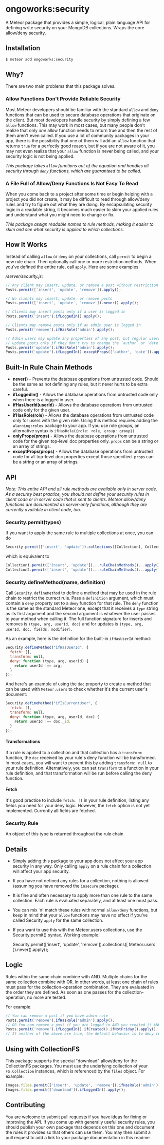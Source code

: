ongoworks:security
=========================

A Meteor package that provides a simple, logical, plain language API for defining write security on your MongoDB collections. Wraps the core allow/deny security.

## Installation

```bash
$ meteor add ongoworks:security
```

## Why?

There are two main problems that this package solves.

### Allow Functions Don't Provide Reliable Security

Most Meteor developers should be familiar with the standard `allow` and `deny` functions that can be used to secure database operations that originate on the client. But most developers handle security by simply defining a few `allow` functions. This may work in most cases, but many people don't realize that only *one* allow function needs to return true and then the rest of them aren't even called. If you use a lot of community packages in your app, there is the possibility that one of them will add an `allow` function that returns `true` for a perfectly good reason, but if you are not aware of it, you may not even realize that your `allow` function is never being called, and your security logic is not being applied.

*This package takes `allow` functions out of the equation and handles all security through `deny` functions, which are guaranteed to be called.*

### A File Full of Allow/Deny Functions Is Not Easy To Read

When you come back to a project after some time or begin helping with a project you did not create, it may be difficult to read through allow/deny rules and try to figure out what they are doing. By encapsulating security logic in a readable string, it becomes much easier to skim your applied rules and understand what you might need to change or fix.

*This package assign readable names to rule methods, making it easier to skim and see what security is applied to which collections.*

## How It Works

Instead of calling `allow` or `deny` on your collections, call `permit` to begin a new rule chain. Then optionally call one or more restriction methods. When you've defined the entire rule, call `apply`. Here are some examples:

*/server/security.js:*

```js
// Any client may insert, update, or remove a post without restriction
Posts.permit(['insert', 'update', 'remove']).apply();

// No clients may insert, update, or remove posts
Posts.permit(['insert', 'update', 'remove']).never().apply();

// Clients may insert posts only if a user is logged in
Posts.permit('insert').ifLoggedIn().apply();

// Clients may remove posts only if an admin user is logged in
Posts.permit('remove').ifHasRole('admin').apply();

// Admin users may update any properties of any post, but regular users may
// update posts only if they don't try to change the `author` or `date` properties
Posts.permit('update').ifHasRole('admin').apply();
Posts.permit('update').ifLoggedIn().exceptProps(['author', 'date']).apply();
```

## Built-In Rule Chain Methods

* **never()** - Prevents the database operations from untrusted code. Should be the same as not defining any rules, but it never hurts to be extra careful.
* **ifLoggedIn()** - Allows the database operations from untrusted code only when there is a logged in user.
* **ifHasUserId(userId)** - Allows the database operations from untrusted code only for the given user.
* **ifHasRole(role)** - Allows the database operations from untrusted code only for users with the given role. Using this method requires adding the `alanning:roles` package to your app. If you use role groups, an alternative syntax is `ifHasRole({role: role, group: group})`
* **onlyProps(props)** - Allows the database operations from untrusted code for the given top-level doc properties only. `props` can be a string or an array of strings.
* **exceptProps(props)** - Allows the database operations from untrusted code for all top-level doc properties except those specified. `props` can be a string or an array of strings.

## API

*Note: This entire API and all rule methods are available only in server code. As a security best practice, you should not define your security rules in client code or in server code that is sent to clients. Meteor allow/deny functions are documented as server-only functions, although they are currently available in client code, too.*

### Security.permit(types)

If you want to apply the same rule to multiple collections at once, you can do

```js
Security.permit(['insert', 'update']).collections([Collection1, Collection2])...ruleChainMethods()...apply();
```

which is equivalent to

```js
Collection1.permit(['insert', 'update'])...ruleChainMethods()...apply();
Collection2.permit(['insert', 'update'])...ruleChainMethods()...apply();
```

### Security.defineMethod(name, definition)

Call `Security.defineMethod` to define a method that may be used in the rule chain to restrict the currect rule. Pass a `definition` argument, which must contain a `deny` property set to a `deny` function for that rule. The `deny` function is the same as the standard Meteor one, except that it receives a `type` string as its first argument and the second argument is whatever the user passes to your method when calling it. The full function signature for inserts and removes is `(type, arg, userId, doc)` and for updates is `(type, arg, userId, doc, fields, modifier)`.

As an example, here is the definition for the built-in `ifHasUserId` method:

```js
Security.defineMethod("ifHasUserId", {
  fetch: [],
  transform: null,
  deny: function (type, arg, userId) {
    return userId !== arg;
  }
});
```

And here's an example of using the `doc` property to create a method that can be used with `Meteor.users` to check whether it's the current user's document:

```js
Security.defineMethod("ifIsCurrentUser", {
  fetch: [],
  transform: null,
  deny: function (type, arg, userId, doc) {
    return userId !== doc._id;
  }
});
```

#### Transformations

If a rule is applied to a collection and that collection has a `transform` function, the `doc` received by your rule's deny function will be transformed. In most cases, you will want to prevent this by adding `transform: null` to your rule definition. Alternatively, you can set `transform` to a function in your rule definition, and that transformation will be run before calling the deny function.

#### Fetch

It's good practice to include `fetch: []` in your rule definition, listing any fields you need for your deny logic. However, the `fetch` option is not yet implemented. Currently all fields are fetched.

### Security.Rule

An object of this type is returned throughout the rule chain.

## Details

* Simply adding this package to your app does not affect your app security in any way. Only calling `apply` on a rule chain for a collection will affect your app security.
* If you have not defined any rules for a collection, nothing is allowed (assuming you have removed the `insecure` package).
* It is fine and often necessary to apply more than one rule to the same collection. Each rule is evaluated separately, and at least one must pass.
* You can mix 'n' match these rules with normal `allow/deny` functions, but keep in mind that your `allow` functions may have no effect if you've called Security `apply` for the same collection.
* If you want to use this with the Meteor.users collections, use the Security.permit() syntax. Working example:

    Security.permit(['insert', 'update', 'remove']).collections([
        Meteor.users
    ]).never().apply();

## Logic

Rules within the same chain combine with AND. Multiple chains for the same collection combine with OR. In other words, at least one chain of rules must pass for the collection-operation combination. They are evaluated in the order they are defined. As soon as one passes for the collection-operation, no more are tested.

For example:

```js
// You can remove a post if you have admin role
Posts.permit('remove').ifHasRole('admin').apply();
// OR You can remove a post if you are logged in AND you created it AND it is not a Friday
Posts.permit('remove').ifLoggedIn().ifCreated().ifNotFriday().apply();
// If neither of the above are true, the default behavior is to deny removal
```

## Using with CollectionFS

This package supports the special "download" allow/deny for the CollectionFS packages. You must use the underlying collection of your `FS.Collection` instances, which is referenced by the `files` object. For example:

```js
Images.files.permit(['insert', 'update', 'remove']).ifHasRole('admin').apply();
Images.files.permit(['download']).ifLoggedIn().apply();
```

## Contributing

You are welcome to submit pull requests if you have ideas for fixing or improving the API. If you come up with generally useful security rules, you should publish your own package that depends on this one and document the rules it provides so that others can use them. You may then submit a pull request to add a link to your package documentation in this readme.
